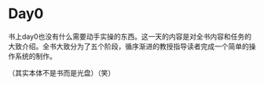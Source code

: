 # Day0

书上day0也没有什么需要动手实操的东西。这一天的内容是对全书内容和任务的大致介绍。全书大致分为了五个阶段，循序渐进的教授指导读者完成一个简单的操作系统的制作。

（其实本体不是书而是光盘）（笑）



